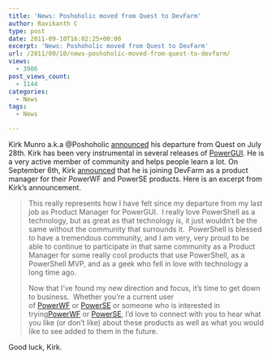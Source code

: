 ```yaml
---
title: 'News: Poshoholic moved from Quest to DevFarm'
author: Ravikanth C
type: post
date: 2011-09-10T16:02:25+00:00
excerpt: 'News: Poshoholic moved from Quest to DevFarm'
url: /2011/09/10/news-poshoholic-moved-from-quest-to-devfarm/
views:
  - 3906
post_views_count:
  - 1144
categories:
  - News
tags:
  - News

---
```

Kirk Munro a.k.a @Poshoholic [announced][1] his departure from Quest on July 28th. Kirk has been very instrumental in several releases of [PowerGUI][2]. He is a very active member of community and helps people learn a lot. On September 6th, Kirk [announced][3] that he is joining DevFarm as a product manager for their PowerWF and PowerSE products. Here is an excerpt from Kirk&#8217;s announcement.

> This really represents how I have felt since my departure from my last job as Product Manager for PowerGUI.  I really love PowerShell as a technology, but as great as that technology is, it just wouldn’t be the same without the community that surrounds it.  PowerShell is blessed to have a tremendous community, and I am very, very proud to be able to continue to participate in that same community as a Product Manager for some really cool products that use PowerShell, as a PowerShell MVP, and as a geek who fell in love with technology a long time ago.
> 
> Now that I’ve found my new direction and focus, it’s time to get down to business.  Whether you’re a current user of <a href="http://powerwf.com/" target="_blank">PowerWF</a> or <a href="http://powerwf.com/products/powerse.aspx" target="_blank">PowerSE</a> or someone who is interested in trying<a href="http://powerwf.com/" target="_blank">PowerWF</a> or <a href="http://powerwf.com/products/powerse.aspx" target="_blank">PowerSE</a>, I’d love to connect with you to hear what you like (or don’t like) about these products as well as what you would like to see added to them in the future.

Good luck, Kirk.

[1]: http://poshoholic.com/2011/07/28/one-for-the-road/
[2]: http://www.powergui.org
[3]: http://poshoholic.com/2011/09/06/seasons-of-change-new-product-manager-for-powerwf-and-powerse-at-devfarm-software/